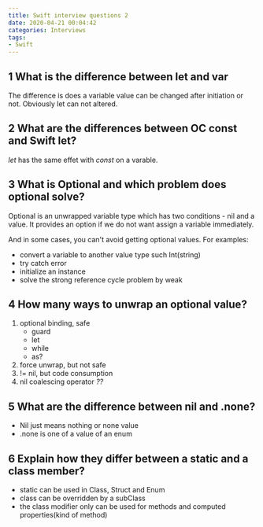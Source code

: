 ```yaml
---
title: Swift interview questions 2
date: 2020-04-21 00:04:42
categories: Interviews
tags: 
- Swift
---
```


## 1 What is the difference between let and var
The difference is does a variable value can be changed after initiation or not. Obviously let can not altered.

## 2 What are the differences between OC const and Swift let?
*let* has the same effet with *const* on a varable.

<!-- more -->

## 3 What is Optional and which problem does optional solve?

Optional is an unwrapped variable type which has two conditions - nil and a value. It provides an option if we do not want assign a variable immediately.

And in some cases, you can't avoid getting optional values. For examples:

- convert a variable to another value type such Int(string)
- try catch error
- initialize an instance
- solve the strong reference cycle problem by weak


## 4 How many ways to unwrap an optional value?

1. optional binding, safe
     - guard
     - let
     - while
     - as?
2. force unwrap, but not safe
3. != nil, but code consumption
3. nil coalescing operator *??*

## 5 What are the difference between nil and .none?
- Nil just means nothing or none value
- .none is one of a value of an enum


## 6 Explain how they differ between a static and a class member?
- static can be used in Class, Struct and Enum
- class can be overridden by a subClass
- the class modifier only can be used for methods and computed properties(kind of method)
